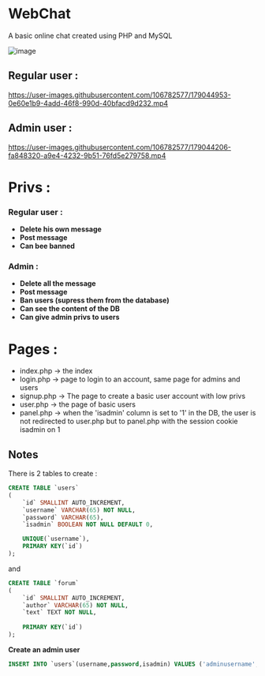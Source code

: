# WebChat
A basic online chat created using PHP and MySQL

![image](https://user-images.githubusercontent.com/106782577/179045064-e4882368-52da-4f77-b7e3-7fccd95d5ff5.png)


## Regular user :

https://user-images.githubusercontent.com/106782577/179044953-0e60e1b9-4add-46f8-990d-40bfacd9d232.mp4


## Admin user :

https://user-images.githubusercontent.com/106782577/179044206-fa848320-a9e4-4232-9b51-76fd5e279758.mp4




# Privs :

### Regular user :

- **Delete his own message**  
- **Post message**      
- **Can bee banned**      

### Admin :

- **Delete all the message**   
- **Post message**   
- **Ban users (supress them from the database)**   
- **Can see the content of the DB**    
- **Can give admin privs to users**   


# Pages :

- index.php -> the index   
- login.php -> page to login to an account, same page for admins and users    
- signup.php -> The page to create a basic user account with low privs   
- user.php -> the page of basic users    
- panel.php -> when the 'isadmin' column is set to '1' in the DB, the user is not redirected to user.php but to panel.php with the session cookie isadmin on 1   


## Notes

There is 2 tables to create :
```sql
CREATE TABLE `users`
(
    `id` SMALLINT AUTO_INCREMENT,  
    `username` VARCHAR(65) NOT NULL,  
    `password` VARCHAR(65),
    `isadmin` BOOLEAN NOT NULL DEFAULT 0,  

    UNIQUE(`username`),
    PRIMARY KEY(`id`)
);
```

and

```sql
CREATE TABLE `forum`
(
    `id` SMALLINT AUTO_INCREMENT,
    `author` VARCHAR(65) NOT NULL,
    `text` TEXT NOT NULL,
  
    PRIMARY KEY(`id`)
);
```

**Create an admin user**

```sql
INSERT INTO `users`(username,password,isadmin) VALUES ('adminusername','adminpassword',1);
```

